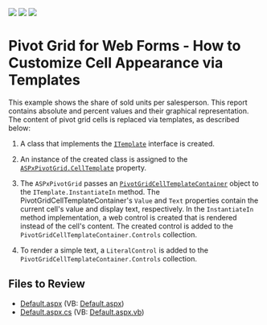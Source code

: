 <!-- default badges list -->
![](https://img.shields.io/endpoint?url=https://codecentral.devexpress.com/api/v1/VersionRange/128577313/21.2.3%2B)
[![](https://img.shields.io/badge/Open_in_DevExpress_Support_Center-FF7200?style=flat-square&logo=DevExpress&logoColor=white)](https://supportcenter.devexpress.com/ticket/details/E1870)
[![](https://img.shields.io/badge/📖_How_to_use_DevExpress_Examples-e9f6fc?style=flat-square)](https://docs.devexpress.com/GeneralInformation/403183)
<!-- default badges end -->
# Pivot Grid for Web Forms - How to Customize Cell Appearance via Templates

This example shows the share of sold units per salesperson. This report contains absolute and percent values and their graphical representation. The content of pivot grid cells is replaced via templates, as described below:


1. A class that implements the [`ITemplate`](https://learn.microsoft.com/en-us/dotnet/api/system.web.ui.itemplate?view=netframework-4.8.1) interface is created.
2. An instance of the created class is assigned to the [`ASPxPivotGrid.CellTemplate`](https://docs.devexpress.com/AspNet/DevExpress.Web.ASPxPivotGrid.ASPxPivotGrid.CellTemplate) property.
3. The `ASPxPivotGrid` passes an [`PivotGridCellTemplateContainer`](https://docs.devexpress.com/AspNet/DevExpress.Web.ASPxPivotGrid.PivotGridCellTemplateContainer?) object to the `ITemplate.InstantiateIn` method. The PivotGridCellTemplateContainer's `Value` and `Text` properties contain the current cell's value and display text, respectively. In the `InstantiateIn` method implementation, a web control is created that is rendered instead of the cell's content. The created control is added to the `PivotGridCellTemplateContainer.Controls` collection.

4. To render a simple text, a `LiteralControl` is added to the `PivotGridCellTemplateContainer.Controls` collection.

## Files to Review

* [Default.aspx](./CS/ASPxPivotGrid_CellTemplates/Default.aspx) (VB: [Default.aspx](./VB/ASPxPivotGrid_CellTemplates/Default.aspx))
* [Default.aspx.cs](./CS/ASPxPivotGrid_CellTemplates/Default.aspx.cs) (VB: [Default.aspx.vb](./VB/ASPxPivotGrid_CellTemplates/Default.aspx.vb))
